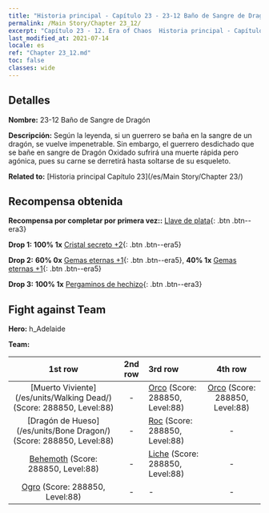 ```yaml
---
title: "Historia principal - Capítulo 23 - 23-12 Baño de Sangre de Dragón"
permalink: /Main Story/Chapter 23_12/
excerpt: "Capítulo 23 - 12. Era of Chaos  Historia principal - Capítulo 23_12. 23-12 Baño de Sangre de Dragón"
last_modified_at: 2021-07-14
locale: es
ref: "Chapter 23_12.md"
toc: false
classes: wide
---
```


## Detalles

 **Nombre:** 23-12 Baño de Sangre de Dragón

 **Descripción:** Según la leyenda, si un guerrero se baña en la sangre de un dragón, se vuelve impenetrable. Sin embargo, el guerrero desdichado que se bañe en sangre de Dragón Oxidado sufrirá una muerte rápida pero agónica, pues su carne se derretirá hasta soltarse de su esqueleto.

 **Related to:** [Historia principal Capítulo 23](/es/Main Story/Chapter 23/)

## Recompensa obtenida

 **Recompensa por completar por primera vez::** [Llave de plata](/ItemsES/con_693/){: .btn .btn--era3}

 **Drop 1:** **100% 1x** [Cristal secreto +2](/ItemsES/mat_80/){: .btn .btn--era5}

 **Drop 2:** **60% 0x** [Gemas eternas +1](/ItemsES/mat_72/){: .btn .btn--era5}, **40% 1x** [Gemas eternas +1](/ItemsES/mat_72/){: .btn .btn--era5}

 **Drop 3:** **100% 1x** [Pergaminos de hechizo](/ItemsES/con_694/){: .btn .btn--era3}


## Fight against Team
 **Hero:** h_Adelaide

 **Team:**


  | 1st row | 2nd row | 3rd row | 4th row |
  |:----:|:----:|:----|:----:|
  | [Muerto Viviente](/es/units/Walking Dead/) (Score: 288850, Level:88)  | - | [Orco](/es/units/Orc/) (Score: 288850, Level:88)  | [Orco](/es/units/Orc/) (Score: 288850, Level:88)  |
  | [Dragón de Hueso](/es/units/Bone Dragon/) (Score: 288850, Level:88)  | - | [Roc](/es/units/Roc/) (Score: 288850, Level:88)  | - |
  | [Behemoth](/es/units/Behemoth/) (Score: 288850, Level:88)  | - | [Liche](/es/units/Lich/) (Score: 288850, Level:88)  | - |
  | [Ogro](/es/units/Ogre/) (Score: 288850, Level:88)  | - | - | - |


